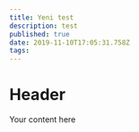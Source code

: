 ```yaml
---
title: Yeni test
description: test
published: true
date: 2019-11-10T17:05:31.758Z
tags: 
---
```


# Header

Your content here